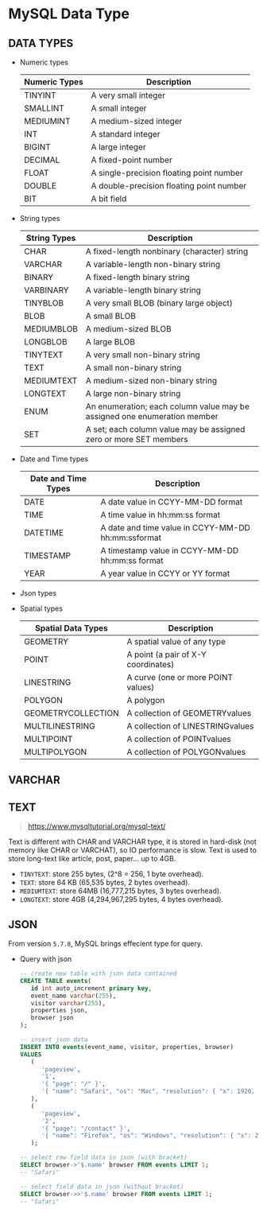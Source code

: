 # MySQL Data Type


## DATA TYPES

- Numeric types

   Numeric Types | Description
   |---|---|
   TINYINT | A very small integer
   SMALLINT | A small integer
   MEDIUMINT | A medium-sized integer
   INT | A standard integer
   BIGINT | A large integer
   DECIMAL | A fixed-point number
   FLOAT | A single-precision floating point number
   DOUBLE | A double-precision floating point number
   BIT | A bit field

- String types

   String Types | Description
   |---|---|
   CHAR | A fixed-length nonbinary (character) string
   VARCHAR| A variable-length non-binary string
   BINARY | A fixed-length binary string
   VARBINARY | A variable-length binary string
   TINYBLOB | A very small BLOB (binary large object)
   BLOB | A small BLOB
   MEDIUMBLOB | A medium-sized BLOB
   LONGBLOB | A large BLOB
   TINYTEXT | A very small non-binary string
   TEXT | A small non-binary string
   MEDIUMTEXT | A medium-sized non-binary string
   LONGTEXT | A large non-binary string
   ENUM | An enumeration; each column value may be assigned one enumeration member
   SET | A set; each column value may be assigned zero or more SET members

- Date and Time types

   Date and Time Types | Description
   |---|---|
   DATE | A date value in CCYY-MM-DD format
   TIME | A time value in hh:mm:ss format
   DATETIME | A date and time value in CCYY-MM-DD hh:mm:ssformat
   TIMESTAMP | A timestamp value in CCYY-MM-DD hh:mm:ss format
   YEAR | A year value in CCYY or YY format


- Json types

- Spatial types

   Spatial Data Types | Description
   |---|---|
   GEOMETRY | A spatial value of any type
   POINT | A point (a pair of X-Y coordinates)
   LINESTRING | A curve (one or more POINT values)
   POLYGON | A polygon
   GEOMETRYCOLLECTION | A collection of GEOMETRYvalues
   MULTILINESTRING | A collection of LINESTRINGvalues
   MULTIPOINT | A collection of POINTvalues
   MULTIPOLYGON | A collection of POLYGONvalues


## VARCHAR


## TEXT

>https://www.mysqltutorial.org/mysql-text/

Text is different with CHAR and VARCHAR type, it is stored in hard-disk (not memory like CHAR or VARCHAT), so IO performance
is slow. Text is used to store long-text like article, post, paper... up to 4GB.

- `TINYTEXT`: store 255 bytes, (2^8 = 256, 1 byte overhead).
- `TEXT`: store 64 KB (65,535 bytes, 2 bytes overhead).
- `MEDIUMTEXT`: store 64MB (16,777,215 bytes, 3 bytes overhead).
- `LONGTEXT`: store 4GB (4,294,967,295 bytes, 4 bytes overhead).


## JSON

From version `5.7.8`, MySQL brings effecient type for query.

- Query with json

   ```sql
   -- create new table with json data contained
   CREATE TABLE events( 
      id int auto_increment primary key, 
      event_name varchar(255), 
      visitor varchar(255), 
      properties json, 
      browser json
   );

   -- insert json data
   INSERT INTO events(event_name, visitor, properties, browser)
   VALUES
      (
         'pageview',
         '1',
         '{ "page": "/" }',
         '{ "name": "Safari", "os": "Mac", "resolution": { "x": 1920, "y": 1080 } }'
      ),
      (
         'pageview',
         '2',
         '{ "page": "/contact" }',
         '{ "name": "Firefox", "os": "Windows", "resolution": { "x": 2560, "y": 1600 } }'
      );

   -- select raw field data in json (with bracket)
   SELECT browser->'$.name' browser FROM events LIMIT 1;
   -- "Safari"

   -- select field data in json (without bracket)
   SELECT browser->>'$.name' browser FROM events LIMIT 1;
   -- "Safari"
   ```
